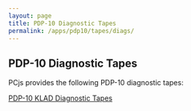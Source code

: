 ```yaml
---
layout: page
title: PDP-10 Diagnostic Tapes
permalink: /apps/pdp10/tapes/diags/
---
```


PDP-10 Diagnostic Tapes
-----------------------

PCjs provides the following PDP-10 diagnostic tapes:

[PDP-10 KLAD Diagnostic Tapes](klad/)
